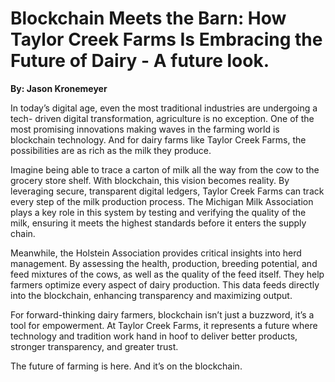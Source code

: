 # Blockchain Meets the Barn: How Taylor Creek Farms Is Embracing the Future of Dairy - A future look.

**By: Jason Kronemeyer**

In today’s digital age, even the most traditional industries are undergoing a tech- driven digital transformation, agriculture is no exception. One of the most promising innovations making waves in the farming world is blockchain technology. And for dairy farms like Taylor Creek Farms, the possibilities are as rich as the milk they produce.

Imagine being able to trace a carton of milk all the way from the cow to the grocery store shelf. With blockchain, this vision becomes reality. By leveraging secure, transparent digital ledgers, Taylor Creek Farms can track every step of the milk production process. The Michigan Milk Association plays a key role in this system by testing and verifying the quality of the milk, ensuring it meets the highest standards before it enters the supply chain.

Meanwhile, the Holstein Association provides critical insights into herd management. By assessing the health, production, breeding potential, and feed mixtures of the cows, as well as the quality of the feed itself. They help farmers optimize every aspect of dairy production. This data feeds directly into the blockchain, enhancing transparency and maximizing output.

For forward-thinking dairy farmers, blockchain isn’t just a buzzword, it’s a tool for empowerment. At Taylor Creek Farms, it represents a future where technology and tradition work hand in hoof to deliver better products, stronger transparency, and greater trust.

The future of farming is here. And it’s on the blockchain.
